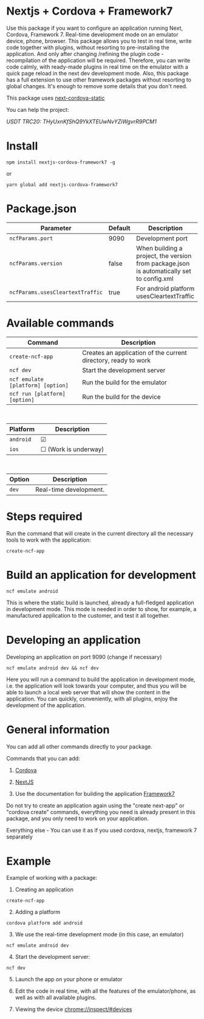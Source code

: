 # Nextjs + Cordova + Framework7

Use this package if you want to configure an application running Next, Cordova, Framework 7.
Real-time development mode on an emulator device, phone, browser.
This package allows you to test in real time, write code together with plugins, without resorting to pre-installing the application. And only after changing /refining the plugin code - recompilation of the application will be required. Therefore, you can write code calmly, with ready-made plugins in real time on the emulator with a quick page reload in the next dev development mode.
Also, this package has a full extension to use other framework packages without resorting to global changes. It's enough to remove some details that you don't need.

This package uses [next-cordova-static](https://www.npmjs.com/package/next-cordova-static)

You can help the project:

_USDT TRC20: THyUxnKfShQ9YkXTEUwNvYZiWgvrR9PCM1_


# Install 
```
npm install nextjs-cordova-framework7 -g
```

or

```
yarn global add nextjs-cordova-framework7
```
# Package.json
Parameter | Default | Description
-- | -- | --
`ncfParams.port` | 9090 | Development port
`ncfParams.version` | false | When building a project, the version from package.json is automatically set to config.xml
`ncfParams.usesCleartextTraffic` | true | For android platform usesCleartextTraffic

# Available commands
Command | Description
-- | --
`create-ncf-app` | Creates an application of the current directory, ready to work
`ncf dev` | Start the development server
`ncf emulate [platform] [option]` | Run the build for the emulator
`ncf run [platform] [option]` | Run the build for the device

&nbsp;

Platform | Description
-- | --
`android` | &#9745;
`ios` | &#9744; (Work is underway)

&nbsp;

Option | Description
-- | --
`dev` | Real-time development. 

# Steps required

Run the command that will create in the current directory all the necessary tools to work with the application:
```
create-ncf-app
```


# Build an application for development
```
ncf emulate android
```
This is where the static build is launched, already a full-fledged application in development mode. This mode is needed in order to show, for example, a manufactured application to the customer, and test it all together.


# Developing an application
Developing an application on port 9090 (change if necessary)
```
ncf emulate android dev && ncf dev
```
Here you will run a command to build the application in development mode, i.e. the application will look towards your computer, and thus you will be able to launch a local web server that will show the content in the application. You can quickly, conveniently, with all plugins, enjoy the development of the application.



# General information

You can add all other commands directly to your package.

Commands that you can add:

1. [Cordova](https://cordova.apache.org/docs/en/latest/)

2. [NextJS](https://nextjs.org/docs/getting-started)

3. Use the documentation for building the application [Framework7](https://framework7.io/react/)

Do not try to create an application again using the "create next-app" or "cordova create" commands, everything you need is already present in this package, and you only need to work on your application.

Everything else - You can use it as if you used cordova, nextjs, framework 7 separately

# Example

Example of working with a package:

1. Creating an application
```
create-ncf-app
```

2. Adding a platform
```
cordova platform add android
```

3. We use the real-time development mode (in this case, an emulator)
```
ncf emulate android dev
```

4. Start the development server:
```
ncf dev
```

5. Launch the app on your phone or emulator

6. Edit the code in real time, with all the features of the emulator/phone, as well as with all available plugins.

7. Viewing the device [chrome://inspect/#devices](chrome://inspect/#devices)
